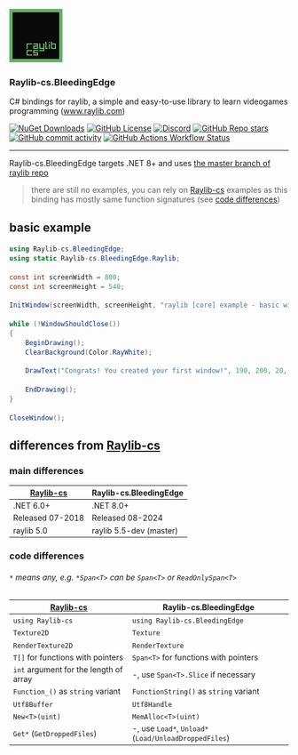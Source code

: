 ![logo](Assets/Logo-96.png)

### Raylib-cs.BleedingEdge
C# bindings for raylib, a simple and easy-to-use library to learn videogames programming (www.raylib.com)

[![NuGet Downloads](https://img.shields.io/nuget/dt/Raylib-cs.BleedingEdge?style=flat-square&logo=nuget)](https://www.nuget.org/packages/Raylib-cs.BleedingEdge)
[![GitHub License](https://img.shields.io/github/license/danilwhale/Raylib-cs.BleedingEdge?style=flat-square)](https://github.com/danilwhale/Raylib-cs.BleedingEdge/blob/main/LICENSE)
[![Discord](https://img.shields.io/discord/426912293134270465?style=flat-square&logo=discord&logoColor=white)](https://discord.gg/raylib)
[![GitHub Repo stars](https://img.shields.io/github/stars/danilwhale/Raylib-cs.BleedingEdge?style=flat-square)](https://github.com/danilwhale/Raylib-cs.BleedingEdge/stargazers)
[![GitHub commit activity](https://img.shields.io/github/commit-activity/w/danilwhale/Raylib-cs.BleedingEdge?style=flat-square)](https://github.com/danilwhale/Raylib-cs.BleedingEdge/commits/main/)
[![GitHub Actions Workflow Status](https://img.shields.io/github/actions/workflow/status/danilwhale/Raylib-cs.BleedingEdge/build.yml?style=flat-square&logo=githubactions&logoColor=white)](https://github.com/danilwhale/Raylib-cs.BleedingEdge/actions)

---

Raylib-cs.BleedingEdge targets .NET 8+ and uses [the master branch of raylib repo](https://github.com/raysan5/raylib/tree/master)

> there are still no examples, you can rely on [Raylib-cs](https://github.com/chrisdill/raylib-cs) examples
> as this binding has mostly same function signatures (see [code differences](#code-differences))

basic example
---

```csharp
using Raylib-cs.BleedingEdge;
using static Raylib-cs.BleedingEdge.Raylib;

const int screenWidth = 800;
const int screenHeight = 540;

InitWindow(screenWidth, screenHeight, "raylib [core] example - basic window");

while (!WindowShouldClose())
{
    BeginDrawing();
    ClearBackground(Color.RayWhite);
    
    DrawText("Congrats! You created your first window!", 190, 200, 20, Color.LightGray);
    
    EndDrawing();
}

CloseWindow();
```

differences from [Raylib-cs](https://github.com/ChrisDill/Raylib-cs)
---

### main differences
| [Raylib-cs](https://github.com/chrisdill/raylib-cs) | Raylib-cs.BleedingEdge  |
|-----------------------------------------------------|-------------------------|
| .NET 6.0+                                           | .NET 8.0+               |
| Released 07-2018                                    | Released 08-2024        |
| raylib 5.0                                          | raylib 5.5-dev (master) |

### code differences
###### `*` means *any*, e.g. `*Span<T>` can be `Span<T>` or `ReadOnlySpan<T>`
| [Raylib-cs](https://github.com/chrisdill/raylib-cs) | Raylib-cs.BleedingEdge                                   |
|-----------------------------------------------------|----------------------------------------------------------|
| `using Raylib-cs`                                   | `using Raylib-cs.BleedingEdge`                           |
| `Texture2D`                                         | `Texture`                                                |
| `RenderTexture2D`                                   | `RenderTexture`                                          |
| `T[]` for functions with pointers                   | `Span<T>` for functions with pointers                    |
| `int` argument for the length of array              | -, use `Span<T>.Slice` if necessary                      |
| `Function_()` as `string` variant                   | `FunctionString()` as `string` variant                   |
| `Utf8Buffer`                                        | `Utf8Handle`                                             |
| `New<T>(uint)`                                      | `MemAlloc<T>(uint)`                                      |
| `Get*` (`GetDroppedFiles`)                          | -, use `Load*`, `Unload*` (`Load/UnloadDroppedFiles`)    |
